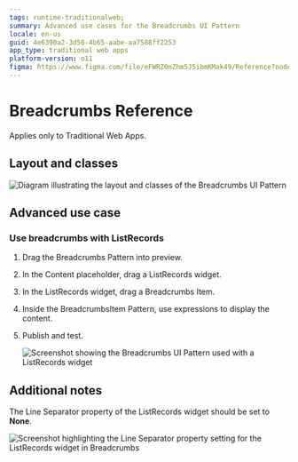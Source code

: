 ```yaml
---
tags: runtime-traditionalweb; 
summary: Advanced use cases for the Breadcrumbs UI Pattern
locale: en-us
guid: 4e6390a2-3d56-4b65-aabe-aa7588ff2253
app_type: traditional web apps
platform-version: o11
figma: https://www.figma.com/file/eFWRZ0nZhm5J5ibmKMak49/Reference?node-id=615:395
---
```


# Breadcrumbs Reference

<div class="info" markdown="1">

Applies only to Traditional Web Apps.

</div>

## Layout and classes

![Diagram illustrating the layout and classes of the Breadcrumbs UI Pattern](images/breadcrumbs-3-diag.png "Breadcrumbs Layout Diagram")

## Advanced use case

### Use breadcrumbs with ListRecords

1. Drag the Breadcrumbs Pattern into preview.

1. In the Content placeholder, drag a ListRecords widget.

1. In the ListRecords widget, drag a Breadcrumbs Item.

1. Inside the BreadcrumbsItem Pattern, use expressions to display the content.

1. Publish and test.

    ![Screenshot showing the Breadcrumbs UI Pattern used with a ListRecords widget](images/breadcrumbs-4-ss.png "Breadcrumbs with ListRecords")

## Additional notes

The Line Separator property of the ListRecords widget should be set to **None**.

![Screenshot highlighting the Line Separator property setting for the ListRecords widget in Breadcrumbs](images/breadcrumbs-5-ss.png "Breadcrumbs Line Separator Setting")